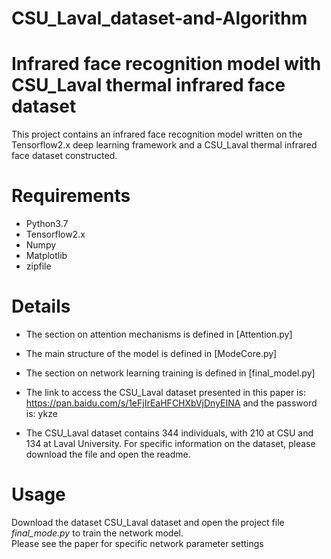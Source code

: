 # CSU_Laval_dataset-and-Algorithm

# Infrared face recognition model with CSU_Laval thermal infrared face dataset
This project contains an infrared face recognition model written on the Tensorflow2.x deep learning framework and a CSU_Laval thermal infrared face dataset constructed.

# Requirements
* Python3.7
* Tensorflow2.x
* Numpy
* Matplotlib
* zipfile

# Details
* The section on attention mechanisms is defined in [Attention.py]
* The main structure of the model is defined in [ModeCore.py]
* The section on network learning training is defined in [final_model.py]

* The link to access the CSU_Laval dataset presented in this paper is: https://pan.baidu.com/s/1eFjIrEaHFCHXbVjDnyEINA and the password is: ykze
* The CSU_Laval dataset contains 344 individuals, with 210 at CSU and 134 at Laval University. For specific information on the dataset, please download the file and open the readme.

# Usage
Download the dataset CSU_Laval dataset and open the project file *final_mode.py* to train the network model.  
Please see the paper for specific network parameter settings
